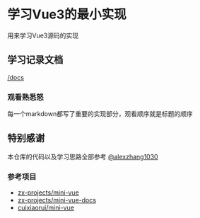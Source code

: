 # 学习Vue3的最小实现
用来学习Vue3源码的实现

## 学习记录文档
[/docs](./docs)
### 观看熟悉怒
每一个markdown都写了重要的实现部分，观看顺序就是标题的顺序
## 特别感谢
本仓库的代码以及学习思路全部参考 [@alexzhang1030](https://github.com/alexzhang1030)
### 参考项目
- [zx-projects/mini-vue](https://github.com/zx-projects/mini-vue)
- [zx-projects/mini-vue-docs](https://github.com/zx-projects/mini-vue-docs)
- [cuixiaorui/mini-vue](https://github.com/cuixiaorui/mini-vue)
